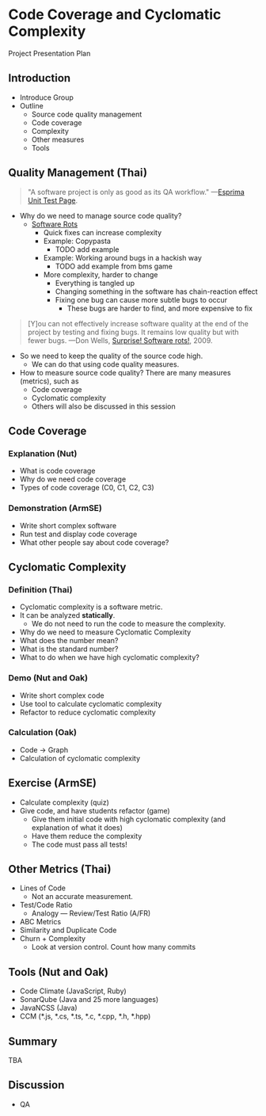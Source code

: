 Code Coverage and Cyclomatic Complexity
=======================================

Project Presentation Plan

Introduction
------------

* Introduce Group
* Outline
    * Source code quality management
    * Code coverage
    * Complexity
    * Other measures
    * Tools


Quality Management (Thai)
-------------------------

> "A software project is only as good as its QA workflow."
> —[Esprima Unit Test Page](http://esprima.org/test/index.html).

* Why do we need to manage source code quality?
    * [Software Rots](http://www.agile-process.org/change.html)
        * Quick fixes can increase complexity
        * Example: Copypasta
            * TODO add example
        * Example: Working around bugs in a hackish way
            * TODO add example from bms game
        * More complexity, harder to change
            * Everything is tangled up
            * Changing something in the software has chain-reaction effect
            * Fixing one bug can cause more subtle bugs to occur
                * These bugs are harder to find, and more expensive to fix


> [Y]ou can not effectively increase software quality
> at the end of the project by testing and fixing bugs.
> It remains low quality but with fewer bugs.
> —Don Wells, [Surprise! Software rots!](http://www.agile-process.org/change.html), 2009.


* So we need to keep the quality of the source code high.
    * We can do that using code quality measures.
* How to measure source code quality? There are many measures (metrics), such as
    * Code coverage
    * Cyclomatic complexity
    * Others will also be discussed in this session



Code Coverage
-------------

### Explanation (Nut)

* What is code coverage
* Why do we need code coverage
* Types of code coverage (C0, C1, C2, C3)



### Demonstration (ArmSE)

* Write short complex software
* Run test and display code coverage
* What other people say about code coverage?



Cyclomatic Complexity
---------------------

### Definition (Thai)

* Cyclomatic complexity is a software metric.
* It can be analyzed __statically__.
    * We do not need to run the code to measure the complexity.
* Why do we need to measure Cyclomatic Complexity
* What does the number mean?
* What is the standard number?
* What to do when we have high cyclomatic complexity?



### Demo (Nut and Oak)

* Write short complex code
* Use tool to calculate cyclomatic complexity
* Refactor to reduce cyclomatic complexity



### Calculation (Oak)

* Code &rarr; Graph
* Calculation of cyclomatic complexity



Exercise (ArmSE)
----------------

* Calculate complexity (quiz)
* Give code, and have students refactor (game)
    * Give them initial code with high cyclomatic complexity (and explanation of what it does)
    * Have them reduce the complexity
    * The code must pass all tests!



Other Metrics (Thai)
--------------------

* Lines of Code
    * Not an accurate measurement.
* Test/Code Ratio
    * Analogy — Review/Test Ratio (A/FR)
* ABC Metrics
* Similarity and Duplicate Code
* Churn + Complexity
    * Look at version control. Count how many commits



Tools (Nut and Oak)
-------------------

* Code Climate (JavaScript, Ruby)
* SonarQube (Java and 25 more languages)
* JavaNCSS (Java)
* CCM (*.js, *.cs, *.ts, *.c, *.cpp, *.h, *.hpp)


Summary
-------
TBA



Discussion
----------
* QA

